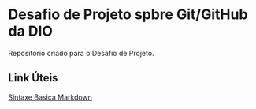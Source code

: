# Desafio de Projeto spbre Git/GitHub da DIO
Repositório criado para o Desafio de Projeto.

## Link Úteis
[Sintaxe Basica Markdown](https://www.markdownguide.org/basic-syntax/)
